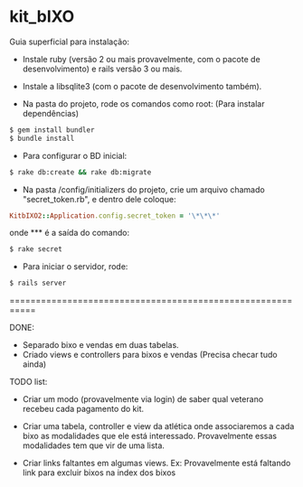 kit_bIXO
========


Guia superficial para instalação:

- Instale ruby (versão 2 ou mais provavelmente, com o pacote de desenvolvimento) e rails versão 3 ou mais.
- Instale a libsqlite3 (com o pacote de desenvolvimento também).

- Na pasta do projeto, rode os comandos como root: (Para instalar dependências)
```bash
$ gem install bundler
$ bundle install
```

- Para configurar o BD inicial:
```bash
$ rake db:create && rake db:migrate
```

- Na pasta /config/initializers do projeto, crie um arquivo chamado "secret_token.rb",
  e dentro dele coloque:
```ruby
KitbIXO2::Application.config.secret_token = '\*\*\*'
```
  onde \*\*\* é a saída do comando:
```bash
$ rake secret
```

- Para iniciar o servidor, rode:
```bash
$ rails server
```

===========================================================

DONE:

- Separado bixo e vendas em duas tabelas.
- Criado views e controllers para bixos e vendas (Precisa checar tudo ainda)



TODO list:

- Criar um modo (provavelmente via login) de saber qual veterano recebeu 
cada pagamento do kit.

- Criar uma tabela, controller e view da atlética onde associaremos a
cada bixo as modalidades que ele está interessado. Provavelmente essas
modalidades tem que vir de uma lista.

- Criar links faltantes em algumas views. Ex: Provavelmente está faltando
link para excluir bixos na index dos bixos

